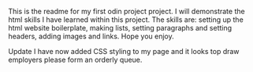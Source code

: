 This is the readme for my first odin project project.
I will demonstrate the html skills I have learned within this project. 
The skills are: setting up the html website boilerplate, making lists, setting paragraphs and setting headers, adding images and links. 
Hope you enjoy.

Update I have now added CSS styling to my page and it looks top draw employers please form an orderly queue. 
